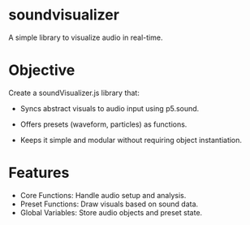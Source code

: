 # soundvisualizer
A simple library to visualize audio in real-time.

# Objective
Create a soundVisualizer.js library that:

* Syncs abstract visuals to audio input using p5.sound.

* Offers presets (waveform, particles) as functions.
* Keeps it simple and modular without requiring object instantiation.

# Features
* Core Functions: Handle audio setup and analysis.
* Preset Functions: Draw visuals based on sound data.
* Global Variables: Store audio objects and preset state.
